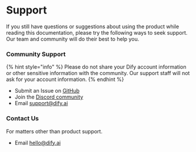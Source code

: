 # Support

If you still have questions or suggestions about using the product while reading this documentation, please try the following ways to seek support. Our team and community will do their best to help you.

### Community Support

{% hint style="info" %}
Please do not share your Dify account information or other sensitive information with the community. Our support staff will not ask for your account information.
{% endhint %}

* Submit an Issue on [GitHub](https://github.com/langgenius/dify)
* Join the [Discord community](https://discord.com/invite/AhzKf7dNgk)
* Email [support@dify.ai](mailto:support@dify.ai)

### Contact Us

For matters other than product support.

* Email [hello@dify.ai](mailto:hello@dify.ai)
